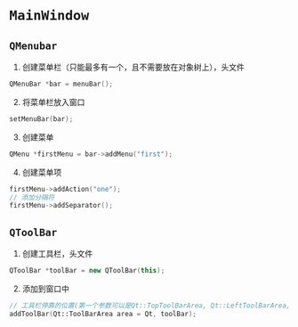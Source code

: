 # `MainWindow`
## `QMenubar`
1. 创建菜单栏（只能最多有一个，且不需要放在对象树上），头文件<QMenuBar>
```c++
QMenuBar *bar = menuBar();
```
2. 将菜单栏放入窗口
```c++
setMenuBar(bar);
```
3. 创建菜单
```c++
QMenu *firstMenu = bar->addMenu("first");
```
4. 创建菜单项
```c++
firstMenu->addAction("one");
// 添加分隔符
firstMenu->addSeparator();
```
## `QToolBar`
1. 创建工具栏，头文件<QToolBar>
```c++
QToolBar *toolBar = new QToolBar(this);
```
2. 添加到窗口中
```c++
// 工具栏停靠的位置(第一个参数可以是Qt::TopToolBarArea, Qt::LeftToolBarArea, Qt::RightToolBarArea, Qt::BottomToolBarArea)
addToolBar(Qt::ToolBarArea area = Qt, toolBar);
```
